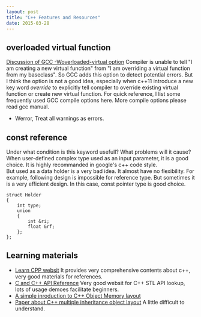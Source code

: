 ```yaml
---
layout: post
title: "C++ Features and Resources"
date: 2015-03-28
---
```


## overloaded virtual function
[Discussion of GCC -Woverloaded-virtual option](https://gcc.gnu.org/ml/gcc/1999-02n/msg00180.html) 
Compiler is unable to tell "I am creating a new virtual function" from
"I am overriding a virtual function from my baseclass". So GCC adds this option 
to detect potential errors. But I think the option is not a good idea, especially
when c++11 introduce a new key word *override* to explicitly tell compiler to 
override existing virtual function or create new virtual function. For quick
reference, I list some frequently used GCC compile options here. More compile
options please read gcc manual. 

- Werror, Treat all warnings as errors.

## const reference
Under what condition is this keyword usefull? What problems will it cause?
When user-defined complex type used as an input parameter, it is a good choice.
It is highly recommanded in google's c++ code style.     
But used as a data holder is a very bad idea. It almost have no flexibility.
For example, following design is impossible for reference type. But sometimes 
it is a very efficient design. In this case, const pointer type is good choice.

```
struct Holder
{
	int type;
	union
	{
		int &ri;
		float &rf;
	};
};
```



## Learning materials
- [Learn CPP websit](http://www.learncpp.com/) It provides very comprehensive contents about c++, very good materials for references.
- [C and C++ API Reference](http://www.cplusplus.com/) Very good websit for C++ STL API lookup, lots of usage demoes facilitate beginners.
- [A simple inroduction to C++ Object Memory layout](http://lifegoo.pluskid.org/upload/doc/object_models/C++%20Object%20Model.pdf)
- [Paper about C++ multiple inheritance object layout](http://lifegoo.pluskid.org/upload/doc/object_models/C++%20Object%20Model.pdf) 
A little difficult to understand.

